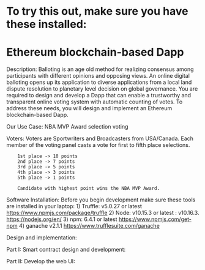 # To try this out, make sure you have these installed:



#



# Ethereum blockchain-based Dapp


Description: Balloting is an age old method for realizing consensus among participants with different opinions and opposing views. An online digital balloting opens up its application to diverse applications from a local land dispute resolution to planetary level decision on global governance. You are required to design and develop a Dapp that can enable a trustworthy and transparent online voting system with automatic counting of votes. To address these needs, you will design and implement an Ethereum blockchain-based Dapp.

Our Use Case: NBA MVP Award selection voting

Voters: Voters are Sportwriters and Broadcasters from USA/Canada. Each member of the voting panel casts a vote for first to           fifth place selections.

        1st place -> 10 points
        2nd place -> 7 points
        3rd place -> 5 points
        4th place -> 3 points
        5th place -> 1 points
        
        Candidate with highest point wins the NBA MVP Award.


Software Installation: Before you begin development make sure these tools are installed in your
                       laptop: 
                                1) Truffle: v5.0.27 or latest
                                https://www.npmjs.com/package/truffle
                                2) Node: v10.15.3 or latest : v10.16.3.
                                https://nodejs.org/en/
                                3) npm: 6.4.1 or latest
                                https://www.npmjs.com/get-npm
                                4) ganache v2.1.1
                                https://www.trufflesuite.com/ganache



Design and implementation: 




Part I: Smart contract design and development: 




Part II: Develop the web UI: 
